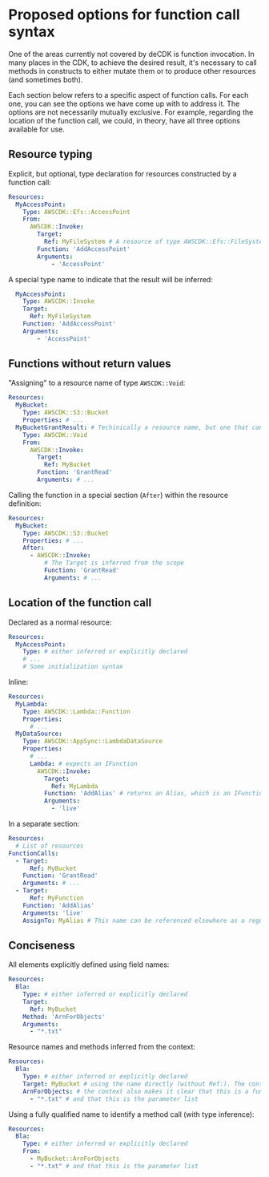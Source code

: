 # Proposed options for function call syntax

One of the areas currently not covered by deCDK is function invocation. In many places in the CDK, to achieve the desired result, it's necessary to call methods in constructs to either mutate them or to produce other resources (and sometimes both).

Each section below refers to a specific aspect of function calls. For each one, you can see the options we have come up with to address it. The options are not necessarily mutually exclusive. For example, regarding the location of the function call, we could, in theory, have all three options available for use.

## Resource typing

Explicit, but optional, type declaration for resources constructed by a function call:

```yaml
Resources:
  MyAccessPoint:
    Type: AWSCDK::Efs::AccessPoint
    From:
      AWSCDK::Invoke:
        Target:
          Ref: MyFileSystem # A resource of type AWSCDK::Efs::FileSystem
        Function: 'AddAccessPoint'
        Arguments:
            - 'AccessPoint'
```

A special type name to indicate that the result will be inferred:

```yaml
  MyAccessPoint:
    Type: AWSCDK::Invoke
    Target:
      Ref: MyFileSystem
    Function: 'AddAccessPoint'
    Arguments:
        - 'AccessPoint'
```

## Functions without return values

"Assigning" to a resource name of type `AWSCDK::Void`:

```yaml
Resources:
  MyBucket:
    Type: AWSCDK::S3::Bucket
    Properties: # ...
  MyBucketGrantResult: # Techinically a resource name, but one that can't be used as a reference anywhere
    Type: AWSCDK::Void
    From:
      AWSCDK::Invoke:
        Target:
          Ref: MyBucket
        Function: 'GrantRead'
        Arguments: # ...
```

Calling the function in a special section (`After`) within the resource definition:

```yaml
Resources:
  MyBucket:
    Type: AWSCDK::S3::Bucket
    Properties: # ...
    After:
      - AWSCDK::Invoke:
          # The Target is inferred from the scope
          Function: 'GrantRead'
          Arguments: # ...
```

## Location of the function call

Declared as a normal resource:

```yaml
Resources:
  MyAccessPoint:
    Type: # either inferred or explicitly declared
    # ...
    # Some initialization syntax
```

Inline:

```yaml
Resources:
  MyLambda:
    Type: AWSCDK::Lambda::Function
    Properties:
      # ...
  MyDataSource:
    Type: AWSCDK::AppSync::LambdaDataSource
    Properties:
      # ...
      Lambda: # expects an IFunction
        AWSCDK::Invoke:
          Target:
            Ref: MyLambda
          Function: 'AddAlias' # returns an Alias, which is an IFunction
          Arguments:
            - 'live'
```

In a separate section:

```yaml
Resources:
  # List of resources
FunctionCalls:
  - Target:
      Ref: MyBucket
    Function: 'GrantRead'
    Arguments: # ...
  - Target:
      Ref: MyFunction
    Function: 'AddAlias'
    Arguments: 'live'
    AssignTo: MyAlias # This name can be referenced elsewhere as a regular resource
```

## Conciseness

All elements explicitly defined using field names:

```yaml
Resources:
  Bla:
    Type: # either inferred or explicitly declared
    Target:
      Ref: MyBucket
    Method: 'ArnForObjects'
    Arguments: 
      - "*.txt"
```

Resource names and methods inferred from the context:

```yaml
Resources:
  Bla:
    Type: # either inferred or explicitly declared
    Target: MyBucket # using the name directly (without Ref:). The context makes it clear that this is a reference
    ArnForObjects: # the context also makes it clear that this is a function name...
      - "*.txt" # and that this is the parameter list
```

Using a fully qualified name to identify a method call (with type inference):

```yaml
Resources:
  Bla:
    Type: # either inferred or explicitly declared
    From: 
      - MyBucket::ArnForObjects
      - "*.txt" # and that this is the parameter list
```
